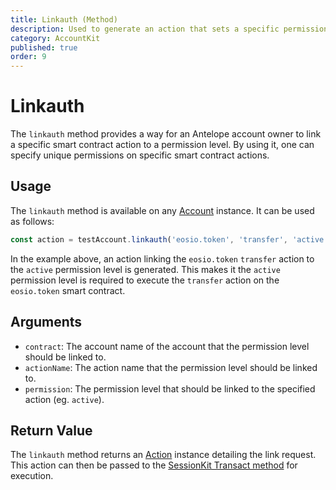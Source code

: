 ```yaml
---
title: Linkauth (Method)
description: Used to generate an action that sets a specific permission level.
category: AccountKit
published: true
order: 9
---
```


# Linkauth

The `linkauth` method provides a way for an Antelope account owner to link a specific smart contract action to a permission level. By using it, one can specify unique permissions on specific smart contract actions.

## Usage

The `linkauth` method is available on any [Account](/docs/account-kit/account) instance. It can be used as follows:

```typescript
const action = testAccount.linkauth('eosio.token', 'transfer', 'active');
```

In the example above, an action linking the `eosio.token` `transfer` action to the `active` permission level is generated. This makes it the `active` permission level is required to execute the `transfer` action on the `eosio.token` smart contract.

## Arguments

- `contract`: The account name of the account that the permission level should be linked to.
- `actionName`: The action name that the permission level should be linked to.
- `permission`: The permission level that should be linked to the specified action (eg. `active`).

## Return Value

The `linkauth` method returns an [Action](/docs/antelope/action) instance detailing the link request. This action can then be passed to the [SessionKit Transact method](/docs/session-kit/transact) for execution.
